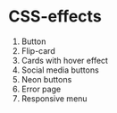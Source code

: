 # CSS-effects

1. Button
2. Flip-card
3. Cards with hover effect
4. Social media buttons
5. Neon buttons
6. Error page
7. Responsive menu